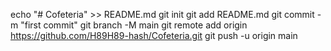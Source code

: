 echo "# Cofeteria" >> README.md
git init
git add README.md
git commit -m "first commit"
git branch -M main
git remote add origin https://github.com/H89H89-hash/Cofeteria.git
git push -u origin main